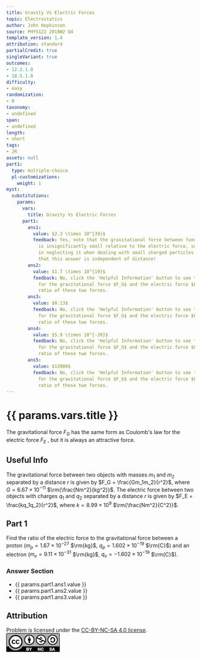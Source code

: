 ```yaml
---
title: Gravity Vs Electric Forces
topic: Electrostatics
author: John Hopkinson
source: PHYS122 2018W2 Q4
template_version: 1.4
attribution: standard
partialCredit: true
singleVariant: true
outcomes:
- 12.2.1.0
- 18.5.1.0
difficulty:
- easy
randomization:
- 0
taxonomy:
- undefined
span:
- undefined
length:
- short
tags:
- JR
assets: null
part1:
  type: multiple-choice
  pl-customizations:
    weight: 1
myst:
  substitutions:
    params:
      vars:
        title: Gravity Vs Electric Forces
      part1:
        ans1:
          value: $2.3 \times 10^{39}$
          feedback: Yes, note that the gravitational force between fundamental particles
            is insignificantly small relative to the electric force, so we are justified
            in neglecting it when dealing with small charged particles. Also note
            that this answer is independent of distance!
        ans2:
          value: $1.7 \times 10^{19}$
          feedback: No, click the 'Helpful Information' button to see the formulae
            for the gravitational force $F_G$ and the electric force $F_E$. Find the
            ratio of these two forces.
        ans3:
          value: $0.13$
          feedback: No, click the 'Helpful Information' button to see the formulae
            for the gravitational force $F_G$ and the electric force $F_E$. Find the
            ratio of these two forces.
        ans4:
          value: $5.9 \times 10^{-20}$
          feedback: No, click the 'Helpful Information' button to see the formulae
            for the gravitational force $F_G$ and the electric force $F_E$. Find the
            ratio of these two forces.
        ans5:
          value: $13000$
          feedback: No, click the 'Helpful Information' button to see the formulae
            for the gravitational force $F_G$ and the electric force $F_E$. Find the
            ratio of these two forces.
---
```

# {{ params.vars.title }}
The gravitational force $F_G$ has the same form as Coulomb's law for the electric force $F_E$ , but it is always an attractive force.

## Useful Info

The gravitational force between two objects with masses $m_1$ and $m_2$ separated by a distance $r$ is given by $F_G = \frac{Gm_1m_2}{r^2}$, where $G = 6.67 \times 10^{-11}$ $\rm{\frac{Nm^2}{kg^2}}$.
The electric force between two objects with charges $q_1$ and $q_2$ separated by a distance $r$ is given by $F_E = \frac{kq_1q_2}{r^2}$, where $k = 8.99 \times 10^9$ $\rm{\frac{Nm^2}{C^2}}$.

## Part 1

Find the ratio of the electric force to the gravitational force between a proton ($m_p = 1.67 \times 10^{-27}$ $\rm{kg}$, $q_p = 1.602 \times 10^{-19}$ $\rm{C}$) and an electron ($m_e = 9.11 \times 10^{-31}$ $\rm{kg}$, $q_e = -1.602 \times 10^{-19}$ $\rm{C}$).

### Answer Section

- {{ params.part1.ans1.value }}
- {{ params.part1.ans2.value }}
- {{ params.part1.ans3.value }}

## Attribution

Problem is licensed under the [CC-BY-NC-SA 4.0 license](https://creativecommons.org/licenses/by-nc-sa/4.0/).<br> ![The Creative Commons 4.0 license requiring attribution-BY, non-commercial-NC, and share-alike-SA license.](https://raw.githubusercontent.com/firasm/bits/master/by-nc-sa.png)